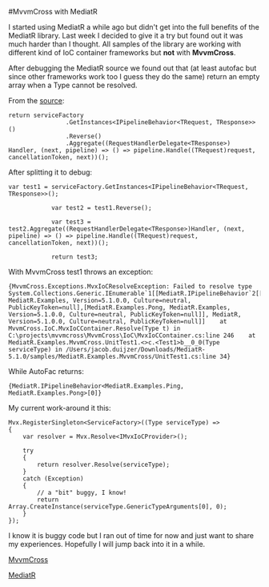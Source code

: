 #MvvmCross with MediatR

I started using MediatR a while ago but didn't get into the full benefits of the MediatR library. Last week I decided to give it a try but found out it was much harder than I thought. All samples of the library are working with different kind of IoC container frameworks but **not** with **MvvmCross**.

After debugging the MediatR source we found out that (at least autofac but since other frameworks work too I guess they do the same) return an empty array when a Type cannot be resolved.

From the [source](https://github.com/jbogard/MediatR/blob/master/src/MediatR/Internal/RequestHandlerWrapper.cs):

```
return serviceFactory
                .GetInstances<IPipelineBehavior<TRequest, TResponse>>()
                .Reverse()
                .Aggregate((RequestHandlerDelegate<TResponse>) Handler, (next, pipeline) => () => pipeline.Handle((TRequest)request, cancellationToken, next))();
```

After splitting it to debug:

```
var test1 = serviceFactory.GetInstances<IPipelineBehavior<TRequest, TResponse>>();

            var test2 = test1.Reverse();

            var test3 = test2.Aggregate((RequestHandlerDelegate<TResponse>)Handler, (next, pipeline) => () => pipeline.Handle((TRequest)request, cancellationToken, next))();

            return test3;
```

With MvvmCross test1 throws an exception:

```
{MvvmCross.Exceptions.MvxIoCResolveException: Failed to resolve type System.Collections.Generic.IEnumerable`1[[MediatR.IPipelineBehavior`2[[MediatR.Examples.Ping, MediatR.Examples, Version=5.1.0.0, Culture=neutral, PublicKeyToken=null],[MediatR.Examples.Pong, MediatR.Examples, Version=5.1.0.0, Culture=neutral, PublicKeyToken=null]], MediatR, Version=5.1.0.0, Culture=neutral, PublicKeyToken=null]]    at MvvmCross.IoC.MvxIoCContainer.Resolve(Type t) in C:\projects\mvvmcross\MvvmCross\IoC\MvxIoCContainer.cs:line 246    at MediatR.Examples.MvvmCross.UnitTest1.<>c.<Test1>b__0_0(Type serviceType) in /Users/jacob.duijzer/Downloads/MediatR-5.1.0/samples/MediatR.Examples.MvvmCross/UnitTest1.cs:line 34}
```

While AutoFac returns:

```
{MediatR.IPipelineBehavior<MediatR.Examples.Ping, MediatR.Examples.Pong>[0]}
```


My current work-around it this:

```
Mvx.RegisterSingleton<ServiceFactory>((Type serviceType) =>
{
    var resolver = Mvx.Resolve<IMvxIoCProvider>();

    try
    {
        return resolver.Resolve(serviceType);
    }
    catch (Exception)
    {
        // a "bit" buggy, I know!
        return Array.CreateInstance(serviceType.GenericTypeArguments[0], 0);
    }
});
```

I know it is buggy code but I ran out of time for now and just want to share my experiences. Hopefully I will jump back into it in a while.

[MvvmCross](https://www.mvvmcross.com)

[MediatR](https://github.com/jbogard/MediatR)